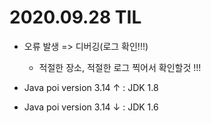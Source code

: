 # 2020.09.28 TIL

- 오류 발생 => 디버깅(로그 확인!!!)
  - 적절한 장소, 적절한 로그 찍어서 확인할것 !!!
  
- Java poi version 3.14 ↑ : JDK 1.8
- Java poi version 3.14 ↓ : JDK 1.6
